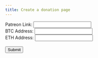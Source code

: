 ```yaml
---
title: Create a donation page
---
```


<form action="http://httpbin.org/post" method="post">
  Patreon Link: <!--br-->
  <input type="text" name="patreon">
  <br>
  BTC Address: <!--br-->
  <input type="text" name="btc_address">
  <br>
  ETH Address: <!--br-->
  <input type="text" name="eth_address">
  <br><br>
  <input type="submit" value="Submit">
</form>

<script type="text/javascript">
  var url = window.location.search//.split('&');
  if(url.charAt(0) === '?'){
    url = url.substr(1);
  }

  document.write(url);
</script>